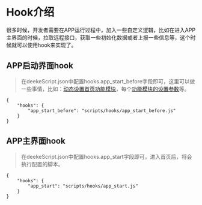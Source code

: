# Hook介绍

很多时候，开发者需要在APP运行过程中，加入一些自定义逻辑，比如在进入APP主界面的时候，拉取远程接口，获取一些初始化数据或者上报一些信息等，这个时候就可以使用hook来实现了。


## APP启动界面hook

> 在deekeScript.json中配置hooks.app_start_before字段即可，这里可以做一些事情，比如：[动态设置首页功能模块](../config/dynamics.md)，每个[功能模块的设置参数](../config/dynamics.md)等。

```
{
    "hooks": {
        "app_start_before": "scripts/hooks/app_start_before.js"
    }
}
```


## APP主界面hook

> 在deekeScript.json中配置hooks.app_start字段即可，进入首页后，将会执行配置的脚本。

```
{
    "hooks": {
        "app_start": "scripts/hooks/app_start.js"
    }
}
```
